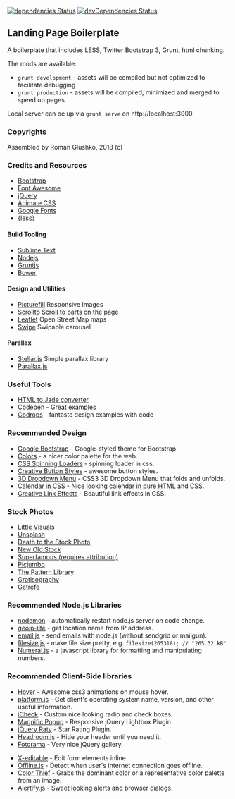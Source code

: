[![dependencies Status](https://david-dm.org/roma-glushko/landing-boilerplate/status.svg)](https://david-dm.org/roma-glushko/landing-boilerplate)
[![devDependencies Status](https://david-dm.org/roma-glushko/landing-boilerplate/dev-status.svg)](https://david-dm.org/roma-glushko/landing-boilerplate?type=dev)

## Landing Page Boilerplate

A boilerplate that includes LESS, Twitter Bootstrap 3, Grunt, html chunking.

The mods are available:
- `grunt development` - assets will be compiled but not optimized to facilitate debugging
- `grunt production` - assets will be compiled, minimized and merged to speed up pages

Local server can be up via `grunt serve` on http://localhost:3000

### Copyrights

Assembled by Roman Glushko, 2018 (c)

### Credits and Resources

* [Bootstrap](http://getbootstrap.com/)
* [Font Awesome](http://fontawesome.io/)
* [jQuery](http://jquery.com/)
* [Animate CSS](https://daneden.me/animate/)
* [Google Fonts](http://www.google.com/fonts)
* [{less}](http://lesscss.org/)

#### Build Tooling

* [Sublime Text](http://www.sublimetext.com/)
* [Nodejs](http://nodejs.org/)
* [Gruntjs](http://gruntjs.com/)
* [Bower](http://bower.io/)

#### Design and Utilities

* [Picturefill](https://github.com/scottjehl/picturefill) Responsive Images
* [Scrollto](https://github.com/flesler/jquery.scrollTo) Scroll to parts on the page
* [Leaflet](https://github.com/Leaflet/Leaflet) Open Street Map maps
* [Swipe](https://github.com/bradbirdsall/Swipe) Swipable carousel

#### Parallax

* [Stellar.js](https://github.com/markdalgleish/stellar.js) Simple parallax library
* [Parallax.js](http://wagerfield.github.io/parallax/)


### Useful Tools

* [HTML to Jade converter](http://html2jade.aaron-powell.com)
* [Codepen](http://codepen.io/) - Great examples
* [Codrops](http://tympanus.net/codrops/) - fantastc design examples with code

### Recommended Design

- [Google Bootstrap](http://todc.github.io/todc-bootstrap/) - Google-styled theme for Bootstrap
- [Colors](http://clrs.cc) - a nicer color palette for the web.
- [CSS Spinning Loaders](http://codepen.io/andymcfee/pen/ioskA) - spinning loader in css.
- [Creative Button Styles](http://tympanus.net/Development/CreativeButtons/) - awesome button styles.
- [3D Dropdown Menu](http://soulwire.github.io/Makisu/) - CSS3 3D Dropdown Menu that folds and unfolds.
- [Calendar in CSS](http://cssdeck.com/labs/vr7yddm7) - Nice looking calendar in pure HTML and CSS.
- [Creative Link Effects](http://tympanus.net/Development/CreativeLinkEffects/) - Beautiful link effects in CSS.


### Stock Photos

* [Little Visuals](http://littlevisuals.co/)
* [Unsplash](http://unsplash.com/)
* [Death to the Stock Photo](http://join.deathtothestockphoto.com/)
* [New Old Stock](http://nos.twnsnd.co/)
* [Superfamous (requires attribution)](http://superfamous.com/)
* [Picjumbo](http://picjumbo.com/)
* [The Pattern Library](http://thepatternlibrary.com/)
* [Gratisography](http://www.gratisography.com/)
* [Getrefe](http://getrefe.tumblr.com/)


### Recommended Node.js Libraries

* [nodemon](https://github.com/remy/nodemon) - automatically restart node.js server on code change.
* [geoip-lite](https://github.com/bluesmoon/node-geoip) - get location name from IP address.
* [email.js](https://github.com/eleith/emailjs) - send emails with node.js (without sendgrid or mailgun).
* [filesize.js](http://filesizejs.com/) - make file size pretty, e.g. `filesize(265318); // "265.32 kB"`.
* [Numeral.js](http://numeraljs.com) - a javascript library for formatting and manipulating numbers.

### Recommended Client-Side libraries

- [Hover](https://github.com/IanLunn/Hover) - Awesome css3 animations on mouse hover.
- [platform.js](https://github.com/bestiejs/platform.js) - Get client's operating system name, version, and other useful information.
- [iCheck](https://github.com/fronteed/iCheck) - Custom nice looking radio and check boxes.
- [Magnific Popup](http://dimsemenov.com/plugins/magnific-popup/) - Responsive jQuery Lightbox Plugin.
- [jQuery Raty](http://wbotelhos.com/raty/) - Star Rating Plugin.
- [Headroom.js](http://wicky.nillia.ms/headroom.js/) - Hide your header until you need it.
- [Fotorama](http://fotorama.io) - Very nice jQuery gallery.
* [X-editable](http://vitalets.github.io/x-editable/) - Edit form elements inline.
* [Offline.js](http://github.hubspot.com/offline/docs/welcome/) - Detect when user's internet connection goes offline.
* [Color Thief](https://github.com/lokesh/color-thief) - Grabs the dominant color or a representative color palette from an image.
* [Alertify.js](http://fabien-d.github.io/alertify.js/) - Sweet looking alerts and browser dialogs.
